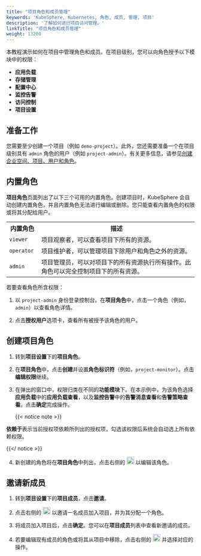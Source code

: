 ```yaml
---
title: "项目角色和成员管理"
keywords: 'KubeSphere, Kubernetes, 角色, 成员, 管理, 项目'
description: '了解如何进行项目访问管理。'
linkTitle: "项目角色和成员管理"
weight: 13200
---
```


本教程演示如何在项目中管理角色和成员。在项目级别，您可以向角色授予以下模块中的权限：

- **应用负载**
- **存储管理**
- **配置中心**
- **监控告警**
- **访问控制**
- **项目设置**

## 准备工作

您需要至少创建一个项目（例如 `demo-project`）。此外，您还需要准备一个在项目级别具有 `admin` 角色的用户（例如 `project-admin`）。有关更多信息，请参见[创建企业空间、项目、用户和角色](../../quick-start/create-workspace-and-project/)。

## 内置角色

**项目角色**页面列出了以下三个可用的内置角色。创建项目时，KubeSphere 会自动创建内置角色，并且内置角色无法进行编辑或删除。您只能查看内置角色的权限或将其分配给用户。

<table>
  <tr>
    <th width="17%">内置角色</th>
    <th width="83%">描述</th>
  </tr>
  <tr>
    <td><code>viewer</code></td>
    <td>项目观察者，可以查看项目下所有的资源。</td>
  </tr>
   <tr>
     <td><code>operator</code></td>
     <td>项目维护者，可以管理项目下除用户和角色之外的资源。</td>
  </tr>
  <tr>
    <td><code>admin</code></td>
     <td>项目管理员，可以对项目下的所有资源执行所有操作。此角色可以完全控制项目下的所有资源。</td>
  </tr>
</table>

若要查看角色所含权限：

1. 以 `project-admin` 身份登录控制台。在**项目角色**中，点击一个角色（例如，`admin`）以查看角色详情。

2. 点击**授权用户**选项卡，查看所有被授予该角色的用户。

## 创建项目角色

1. 转到**项目设置**下的**项目角色**。

2. 在**项目角色**中，点击**创建**并设置**角色标识符**（例如，`project-monitor`）。点击**编辑权限**继续。

3. 在弹出的窗口中，权限归类在不同的**功能模块**下。在本示例中，为该角色选择**应用负载**中的**应用负载查看**，以及**监控告警**中的**告警消息查看**和**告警策略查看**。点击**确定**完成操作。

    {{< notice note >}}

**依赖于**表示当前授权项依赖所列出的授权项，勾选该权限后系统会自动选上所有依赖权限。

{{</ notice >}}

4. 新创建的角色将在**项目角色**中列出，点击右侧的 <img src="/images/docs/v3.3/zh-cn/project-administration/role-and-member-management/three-dots.png" height="20px"> 以编辑该角色。


## 邀请新成员

1. 转到**项目设置**下的**项目成员**，点击**邀请**。

2. 点击右侧的 <img src="/images/docs/v3.3/zh-cn/project-administration/role-and-member-management/add.png" height="20px"> 以邀请一名成员加入项目，并为其分配一个角色。

3. 将成员加入项目后，点击**确定**。您可以在**项目成员**列表中查看新邀请的成员。

4. 若要编辑现有成员的角色或将其从项目中移除，点击右侧的 <img src="/images/docs/v3.3/zh-cn/project-administration/role-and-member-management/three-dots.png" height="20px"> 并选择对应的操作。

    

